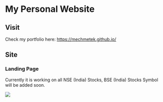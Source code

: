 # My Personal Website



## Visit
Check my portfolio here:  https://mechmetek.github.io/


## Site

### Landing Page
Currently it is working on all NSE (India) Stocks, BSE (India) Stocks Symbol will be added soon.

![](https://mechmetek.github.io/images/website-preview.png)
